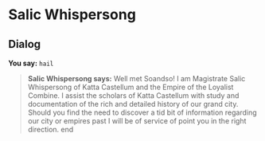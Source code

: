 # Salic Whispersong


## Dialog

**You say:** `hail`



>**Salic Whispersong says:** Well met Soandso! I am Magistrate Salic Whispersong of Katta Castellum and the Empire of the Loyalist Combine. I assist the scholars of Katta Castellum with study and documentation of the rich and detailed history of our grand city. Should you find the need to discover a tid bit of information regarding our city or empires past I will be of service of point you in the right direction.
end
